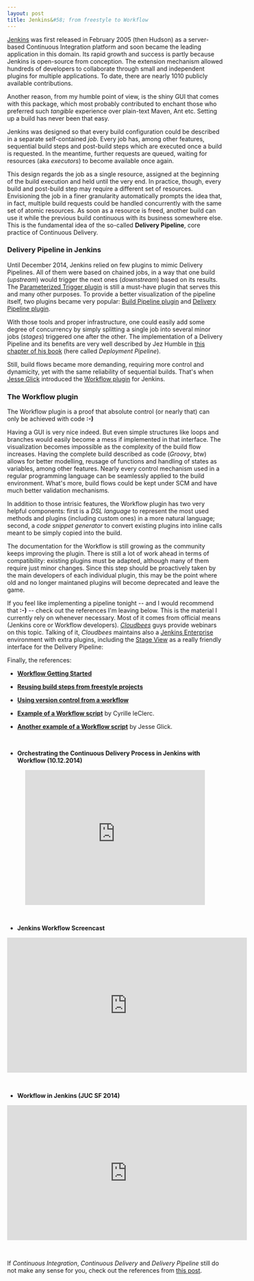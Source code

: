 ```yaml
---
layout: post
title: Jenkins&#58; from freestyle to Workflow
---
```


[Jenkins](https://jenkins-ci.org/) was first released in February 2005 (then Hudson) as a server-based Continuous Integration platform and soon became the leading application in this domain. Its rapid growth and success is partly because Jenkins is open-source from conception. The extension mechanism allowed hundreds of developers to collaborate through small and independent plugins for multiple applications. To date, there are nearly 1010 publicly available contributions.

Another reason, from my humble point of view, is the shiny GUI that comes with this package, which most probably contributed to enchant those who preferred such *tangible* experience over plain-text Maven, Ant etc. Setting up a build has never been that easy.

Jenkins was designed so that every build configuration could be described in a separate self-contained *job*. Every job has, among other features, sequential build steps and post-build steps which are executed once a build is requested. In the meantime, further requests are queued, waiting for resources (aka *executors*) to become available once again.

This design regards the job as a single resource, assigned at the beginning of the build execution and held until the very end. In practice, though, every build and post-build step may require a different set of resources. Envisioning the job in a finer granularity automatically prompts the idea that, in fact, multiple build requests could be handled concurrently with the same set of atomic resources. As soon as a resource is freed, another build can use it while the previous build continuous with its business somewhere else. This is the fundamental idea of the so-called **Delivery Pipeline**, core practice of Continuous Delivery.

### Delivery Pipeline in Jenkins ###

Until December 2014, Jenkins relied on few plugins to mimic Delivery Pipelines. All of them were based on chained jobs, in a way that one build (*upstream*) would trigger the next ones (*downstream*) based on its results. The [Parameterized Trigger plugin](https://wiki.jenkins-ci.org/display/JENKINS/Parameterized+Trigger+Plugin) is still a must-have plugin that serves this and many other purposes. To provide a better visualization of the pipeline itself, two plugins became very popular: [Build Pipeline plugin](https://wiki.jenkins-ci.org/display/JENKINS/Build+Pipeline+Plugin) and [Delivery Pipeline plugin](https://wiki.jenkins-ci.org/display/JENKINS/Delivery+Pipeline+Plugin).

With those tools and proper infrastructure, one could easily add some degree of concurrency by simply splitting a single job into several minor jobs (*stages*) triggered one after the other. The implementation of a Delivery Pipeline and its benefits are very well described by Jez Humble in [this chapter of his book](http://www.informit.com/articles/article.aspx?p=1621865) (here called *Deployment Pipeline*).

Still, build flows became more demanding, requiring more control and dynamicity, yet with the same reliability of sequential builds. That's when [Jesse Glick](https://github.com/jglick) introduced the [Workflow plugin](https://github.com/jenkinsci/workflow-plugin) for Jenkins.

### The Workflow plugin ###

The Workflow plugin is a proof that absolute control (or nearly that) can only be achieved with code **:-)**

Having a GUI is very nice indeed. But even simple structures like loops and branches would easily become a mess if implemented in that interface. The visualization becomes impossible as the complexity of the build flow increases. Having the complete build described as code (*Groovy*, btw) allows for better modelling, reusage of functions and handling of states as variables, among other features. Nearly every control mechanism used in a regular programming language can be seamlessly applied to the build environment.
What's more, build flows could be kept under SCM and have much better validation mechanisms.

In addition to those intrisic features, the Workflow plugin has two very helpful components: first is a *DSL language* to represent the most used methods and plugins (including custom ones) in a more natural language; second, a *code snippet generator* to convert existing plugins into inline calls meant to be simply copied into the build.

The documentation for the Workflow is still growing as the community keeps improving the plugin. There is still a lot of work ahead in terms of compatibility: existing plugins must be adapted, although many of them require just minor changes. Since this step should be proactively taken by the main developers of each individual plugin, this may be the point where old and no longer maintaned plugins will become deprecated and leave the game.

If you feel like implementing a pipeline tonight -- and I would recommend that **:-)** -- check out the references I'm leaving below. This is the material I currently rely on whenever necessary. Most of it comes from official means (Jenkins core or Workflow developers). [*Cloudbees*](https://www.cloudbees.com/) guys provide webinars on this topic. Talking of it, *Cloudbees* maintains also a [Jenkins Enterprise](https://www.cloudbees.com/products/jenkins-enterprise) environment with extra plugins, including the [Stage View](http://blog.cloudbees.com/2014/12/jenkins-operations-and-continuous.html) as a really friendly interface for the Delivery Pipeline:

Finally, the references:

* [**Workflow Getting Started**](https://github.com/jenkinsci/workflow-plugin/blob/master/TUTORIAL.md)

* [**Reusing build steps from freestyle projects**](https://github.com/jenkinsci/workflow-plugin/blob/master/basic-steps/CORE-STEPS.md)

* [**Using version control from a workflow**](https://github.com/jenkinsci/workflow-plugin/blob/master/scm-step/README.md)

* [**Example of a Workflow script**](https://gist.github.com/cyrille-leclerc/0dc73659e6d2a92f014a) by Cyrille leClerc.

* [**Another example of a Workflow script**](https://github.com/jenkinsci/workflow-plugin-pipeline-demo/blob/master/flow.groovy) by Jesse Glick.

<br/>

* **Orchestrating the Continuous Delivery Process in Jenkins with Workflow (10.12.2014)**

<p align="center"><iframe width="420" height="315" src="https://www.youtube.com/embed/ZqfiW8eVcuQ" frameborder="0" allowfullscreen></iframe></p>

<br/>

* **Jenkins Workflow Screencast**

<p align="center"><iframe width="560" height="315" src="https://www.youtube.com/embed/Welwf1wTU-w" frameborder="0" allowfullscreen></iframe></p>

<br/>

* **Workflow in Jenkins (JUC SF 2014)**

<p align="center"><iframe width="560" height="315" src="https://www.youtube.com/embed/rswdksvwvJY" frameborder="0" allowfullscreen></iframe></p>

<br/>

If *Continuous Integration*, *Continuous Delivery* and *Delivery Pipeline* still do not make any sense for you, check out the references from [this post](/post/continuous-delivery-references/).
